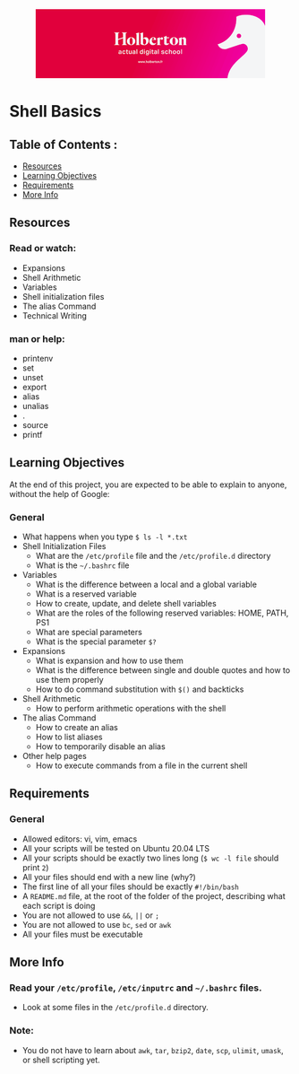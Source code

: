 <div align="center"><img src="https://github.com/ksyv/holbertonschool-web_front_end/blob/main/baniere_holberton.png"></div>

# Shell Basics

## Table of Contents :

- [Resources](#Resources)
- [Learning Objectives](#Learning-Objectives)
- [Requirements](#Requirements)
- [More Info](#More-Info)

## Resources
### Read or watch:
* Expansions
* Shell Arithmetic
* Variables
* Shell initialization files
* The alias Command
* Technical Writing

### man or help:
* printenv
* set
* unset
* export
* alias
* unalias
* .
* source
* printf

## Learning Objectives
At the end of this project, you are expected to be able to explain to anyone, without the help of Google:

### General
* What happens when you type `$ ls -l *.txt`
* Shell Initialization Files
    * What are the `/etc/profile` file and the `/etc/profile.d` directory
    * What is the `~/.bashrc` file
* Variables
    * What is the difference between a local and a global variable
    * What is a reserved variable
    * How to create, update, and delete shell variables
    * What are the roles of the following reserved variables: HOME, PATH, PS1
    * What are special parameters
    * What is the special parameter `$?`
* Expansions
    * What is expansion and how to use them
    * What is the difference between single and double quotes and how to use them properly
    * How to do command substitution with `$()` and backticks
* Shell Arithmetic
    * How to perform arithmetic operations with the shell
* The alias Command
    * How to create an alias
    * How to list aliases
    * How to temporarily disable an alias
* Other help pages
    * How to execute commands from a file in the current shell

## Requirements
### General
* Allowed editors: vi, vim, emacs
* All your scripts will be tested on Ubuntu 20.04 LTS
* All your scripts should be exactly two lines long (`$ wc -l file` should print `2`)
* All your files should end with a new line (why?)
* The first line of all your files should be exactly `#!/bin/bash`
* A `README.md` file, at the root of the folder of the project, describing what each script is doing
* You are not allowed to use `&&`, `||` or `;`
* You are not allowed to use `bc`, `sed` or `awk`
* All your files must be executable

## More Info
### Read your `/etc/profile`, `/etc/inputrc` and `~/.bashrc` files.
* Look at some files in the `/etc/profile.d` directory.

### Note:
* You do not have to learn about `awk`, `tar`, `bzip2`, `date`, `scp`, `ulimit`, `umask`, or shell scripting yet.

